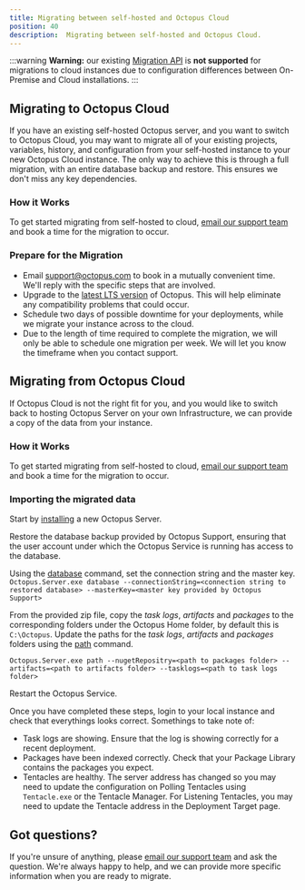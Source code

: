 ```yaml
---
title: Migrating between self-hosted and Octopus Cloud
position: 40
description:  Migrating between self-hosted and Octopus Cloud.
---
```


:::warning
**Warning:** our existing [Migration API](/docs/api-and-integration/migration-api/index.md) is **not supported** for migrations to cloud instances due to configuration differences between On-Premise and Cloud installations.
:::

## Migrating to Octopus Cloud

If you have an existing self-hosted Octopus server, and you want to switch to Octopus Cloud, you may want to migrate all of your existing projects, variables, history, and configuration from your self-hosted instance to your new Octopus Cloud instance. The only way to achieve this is through a full migration, with an entire database backup and restore. This ensures we don't miss any key dependencies.

### How it Works

To get started migrating from self-hosted to cloud, [email our support team](mailto:support@octopus.com) and book a time for the migration to occur. 

### Prepare for the Migration

- Email [support@octopus.com](mailto:support@octopus.com) to book in a mutually convenient time. We'll reply with the specific steps that are involved.
- Upgrade to the [latest LTS version](https://octopus.com/downloads) of Octopus. This will help eliminate any compatibility problems that could occur.
- Schedule two days of possible downtime for your deployments, while we migrate your instance across to the cloud.
- Due to the length of time required to complete the migration, we will only be able to schedule one migration per week. We will let you know the timeframe when you contact support.

## Migrating from Octopus Cloud

If Octopus Cloud is not the right fit for you, and you would like to switch back to hosting Octopus Server on your own Infrastructure, we can provide a copy of the data from your instance.

### How it Works

To get started migrating from self-hosted to cloud, [email our support team](mailto:support@octopus.com) and book a time for the migration to occur. 

### Importing the migrated data 

Start by [installing](/docs/installation/index.md) a new Octopus Server. 

Restore the database backup provided by Octopus Support, ensuring that the user account under which the Octopus Service is running has access to the database.

Using the [database](/docs/api-and-integration/octopus.server.exe-command-line/database.md) command, set the connection string and the master key.
`Octopus.Server.exe database --connectionString=<connection string to restored database> --masterKey=<master key provided by Octopus Support>`

From the provided zip file, copy the *task logs*, *artifacts* and *packages* to the corresponding folders under the Octopus Home folder, by default this is `C:\Octopus`.
Update the paths for the *task logs*, *artifacts* and *packages* folders using the [path](/docs/api-and-integration/octopus.server.exe-command-line/path.md) command.

`Octopus.Server.exe path --nugetRepositry=<path to packages folder> --artifacts=<path to artifacts folder> --tasklogs=<path to task logs folder>`

Restart the Octopus Service.

Once you have completed these steps, login to your local instance and check that everythings looks correct. Somethings to take note of:
- Task logs are showing. Ensure that the log is showing correctly for a recent deployment.
- Packages have been indexed correctly. Check that your Package Library contains the packages you expect.
- Tentacles are healthy. 
    The server address has changed so you may need to update the configuration on Polling Tentacles using `Tentacle.exe` or the Tentacle Manager. For Listening Tentacles, you may need to update the Tentacle address in the Deployment Target page.

## Got questions?

If you're unsure of anything, please [email our support team](mailto:support@octopus.com) and ask the question. We're always happy to help, and we can provide more specific information when you are ready to migrate.
